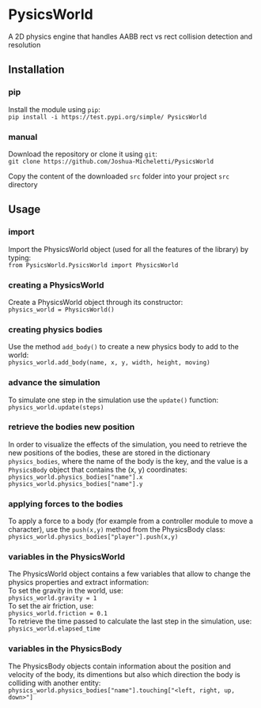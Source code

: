 # PysicsWorld
A 2D physics engine that handles AABB rect vs rect collision detection and resolution

## Installation

### pip
Install the module using `pip`:  
`pip install -i https://test.pypi.org/simple/ PysicsWorld`

### manual
Download the repository or clone it using `git`:  
`git clone https://github.com/Joshua-Micheletti/PysicsWorld`  

Copy the content of the downloaded `src` folder into your project `src` directory

## Usage

### import
Import the PhysicsWorld object (used for all the features of the library) by typing:  
`from PysicsWorld.PysicsWorld import PhysicsWorld`

### creating a PhysicsWorld
Create a PhysicsWorld object through its constructor:  
`physics_world = PhysicsWorld()`

### creating physics bodies
Use the method `add_body()` to create a new physics body to add to the world:  
`physics_world.add_body(name, x, y, width, height, moving)`

### advance the simulation
To simulate one step in the simulation use the `update()` function:  
`physics_world.update(steps)`

### retrieve the bodies new position
In order to visualize the effects of the simulation, you need to retrieve the new positions of the bodies, these are stored in the dictionary `physics_bodies`, where the name of the body is the key, and the value is a `PhysicsBody` object that contains the (x, y) coordinates:  
`physics_world.physics_bodies["name"].x`  
`physics_world.physics_bodies["name"].y`  

### applying forces to the bodies
To apply a force to a body (for example from a controller module to move a character), use the `push(x,y)` method from the PhysicsBody class:  
`physics_world.physics_bodies["player"].push(x,y)`

### variables in the PhysicsWorld
The PhysicsWorld object contains a few variables that allow to change the physics properties and extract information:  
To set the gravity in the world, use:  
`physics_world.gravity = 1`  
To set the air friction, use:  
`physics_world.friction = 0.1`  
To retrieve the time passed to calculate the last step in the simulation, use:  
`physics_world.elapsed_time`

### variables in the PhysicsBody
The PhysicsBody objects contain information about the position and velocity of the body, its dimentions but also which direction the body is colliding with another entity:  
`physics_world.physics_bodies["name"].touching["<left, right, up, down>"]`

